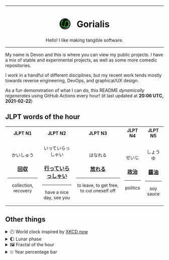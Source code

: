 ***

<h1 align="center">
<sub>
    <img src="readme/resources/avatar.png" height="36">
</sub>
&nbsp;
Gorialis
</h1>
<p align="center">
Hello! I like making tangible software.
</p>

***

My name is Devon and this is where you can view my public projects. I have a mix of stable and experimental projects, as well as some more comedic repositories.

I work in a handful of different disciplines, but my recent work tends mostly towards reverse engineering, DevOps, and graphical/UX design.

As a fun demonstration of what I can do, this README *dynamically regenerates* using GitHub Actions every hour! (it last updated at **20:06 UTC, 2021-02-22**)

<h2>JLPT words of the hour</h2>
<table>
    <tr>
        <th>JLPT N1</th>
        <th>JLPT N2</th>
        <th>JLPT N3</th>
        <th>JLPT N4</th>
        <th>JLPT N5</th>
    </tr>
    <tr>
        <td>
            <p align="center">かいしゅう</p>
            <h3 align="center"><b><a href="https://jisho.org/search/%E5%9B%9E%E5%8F%8E">回収</a></b></h3>
            <hr>
            <p align="center">collection,<wbr> recovery</p>
        </td>
        <td>
            <p align="center">いっていらっしゃい</p>
            <h3 align="center"><b><a href="https://jisho.org/search/%E8%A1%8C%E3%81%A3%E3%81%A6%E3%81%84%E3%82%89%E3%81%A3%E3%81%97%E3%82%83%E3%81%84">行っていらっしゃい</a></b></h3>
            <hr>
            <p align="center">have a nice day,<wbr> see you</p>
        </td>
        <td>
            <p align="center">はなれる</p>
            <h3 align="center"><b><a href="https://jisho.org/search/%E6%94%BE%E3%82%8C%E3%82%8B">放れる</a></b></h3>
            <hr>
            <p align="center">to leave,<wbr> to get free,<wbr> to cut oneself off</p>
        </td>
        <td>
            <p align="center">せいじ</p>
            <h3 align="center"><b><a href="https://jisho.org/search/%E6%94%BF%E6%B2%BB">政治</a></b></h3>
            <hr>
            <p align="center">politics</p>
        </td>
        <td>
            <p align="center">しょうゆ</p>
            <h3 align="center"><b><a href="https://jisho.org/search/%E9%86%A4%E6%B2%B9">醤油</a></b></h3>
            <hr>
            <p align="center">soy sauce</p>
        </td>
    </tr>
</table>

<h2>Other things</h2>
<details>
<summary>🕗  World clock inspired by <a href="https://xkcd.com/now">XKCD now</a></summary>

> <img src="generated/now.png" width="512">

</details>
<details>
<summary>🌔 Lunar phase</summary>

The moon is approximately 39.62% through its phase (Waxing Gibbous).

</details>
<details>
<summary>&#x1f5bc; Fractal of the hour</summary>

> <img src="generated/fractal.png" width="512">

</details>
<details>
<summary>&#x23f2; Year percentage bar</summary>
<pre><code>2021 [██▁▁▁▁▁▁▁▁▁▁▁▁▁▁▁▁▁▁] 14.48%</code></pre>
</details>
